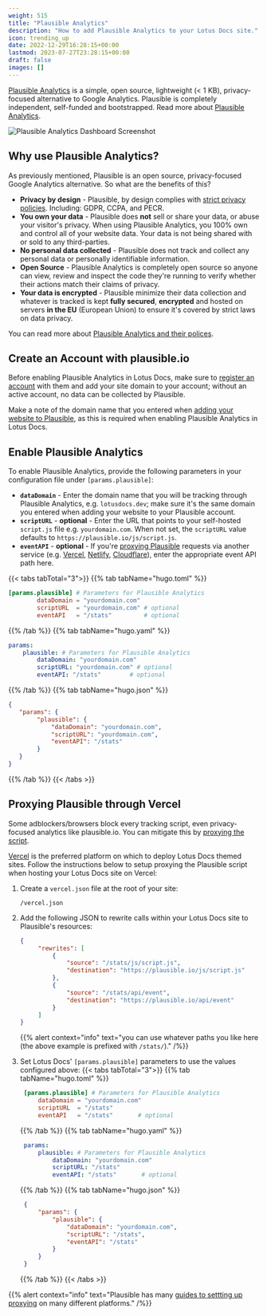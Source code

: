 ```yaml
---
weight: 515
title: "Plausible Analytics"
description: "How to add Plausible Analytics to your Lotus Docs site."
icon: trending_up
date: 2022-12-29T16:28:15+00:00
lastmod: 2023-07-27T23:28:15+00:00
draft: false
images: []
---
```


[Plausible Analytics](https://plausible.io) is a simple, open source, lightweight (< 1 KB), privacy-focused alternative to Google Analytics. Plausible is completely independent, self-funded and bootstrapped. Read more about [Plausible Analytics](https://plausible.io/about).

![Plausible Analytics Dashboard Screenshot](https://res.cloudinary.com/lotuslabs/image/upload/v1673015990/Lotus%20Docs/Social%20Media/plausible-analytics-screenshot_ds_rdd_c6bi3o.webp)

## Why use Plausible Analytics?

As previously mentioned, Plausible is an open source, privacy-focused Google Analytics alternative. So what are the benefits of this?

- **Privacy by design** - Plausible, by design complies with [strict privacy policies](https://plausible.io/data-policy). Including: GDPR, CCPA, and PECR.
- **You own your data** - Plausible does **not** sell or share your data, or abuse your visitor's privacy. When using Plausible Analytics, you 100% own and control all of your website data. Your data is not being shared with or sold to any third-parties.
- **No personal data collected** - Plausible does not track and collect any personal data or personally identifiable information.
- **Open Source** - Plausible Analytics is completely open source so anyone can view, review and inspect the code they're running to verify whether their actions match their claims of privacy.
- **Your data is encrypted** - Plausible minimize their data collection and whatever is tracked is kept **fully secured**, **encrypted** and hosted on servers **in the EU** (European Union) to ensure it's covered by strict laws on data privacy.

You can read more about [Plausible Analytics and their polices](https://plausible.io/about).

## Create an Account with plausible.io

Before enabling Plausible Analytics in Lotus Docs, make sure to [register an account](https://plausible.io/docs/register-account) with them and add your site domain to your account; without an active account, no data can be collected by Plausible.

Make a note of the domain name that you entered when [adding your website to Plausible](https://plausible.io/docs/add-website), as this is required when enabling Plausible Analytics in Lotus Docs.

## Enable Plausible Analytics

To enable Plausible Analytics, provide the following parameters in your configuration file under `[params.plausible]`:

- **`dataDomain`** - Enter the domain name that you will be tracking through Plausible Analytics, e.g. `lotusdocs.dev`; make sure it's the same domain you entered when adding your website to your Plausible account.
- **`scriptURL`** - **optional** - Enter the URL that points to your self-hosted `script.js` file e.g. `yourdomain.com`. When not set, the `scriptURL` value defaults to `https://plausible.io/js/script.js`.
- **`eventAPI`** - **optional** - If you're [proxying Plausible](#proxying-plausible-through-vercel) requests via another service (e.g. [Vercel](https://plausible.io/docs/proxy/guides/vercel), [Netlify](https://plausible.io/docs/proxy/guides/netlify), [Cloudflare](https://plausible.io/docs/proxy/guides/cloudflare)), enter the appropriate event API path here.

{{< tabs tabTotal="3">}}
{{% tab tabName="hugo.toml" %}}

```toml
[params.plausible] # Parameters for Plausible Analytics
        dataDomain = "yourdomain.com"
        scriptURL  = "yourdomain.com" # optional
        eventAPI   = "/stats"         # optional
```

{{% /tab %}}
{{% tab tabName="hugo.yaml" %}}

```yaml
params:
    plausible: # Parameters for Plausible Analytics
        dataDomain: "yourdomain.com"
        scriptURL: "yourdomain.com" # optional
        eventAPI: "/stats"        # optional
```

{{% /tab %}}
{{% tab tabName="hugo.json" %}}

```json
{
   "params": {
        "plausible": {
            "dataDomain": "yourdomain.com",
            "scriptURL": "yourdomain.com",
            "eventAPI": "/stats"
        }
   }
}
```

{{% /tab %}}
{{< /tabs >}}

## Proxying Plausible through Vercel

Some adblockers/browsers block every tracking script, even privacy-focused analytics like plausible.io. You can mitigate this by [proxying the script](https://plausible.io/docs/proxy/introduction).

[Vercel](https://vercel.com) is the preferred platform on which to deploy Lotus Docs themed sites. Follow the instructions below to setup proxying the Plausible script when hosting your Lotus Docs site on Vercel:

1. Create a `vercel.json` file at the root of your site:
   ```
   /vercel.json
   ```

2. Add the following JSON to rewrite calls within your Lotus Docs site to Plausible's resources:
   ```json
   {
        "rewrites": [
            {
                "source": "/stats/js/script.js",
                "destination": "https://plausible.io/js/script.js"
            },
            {
                "source": "/stats/api/event",
                "destination": "https://plausible.io/api/event"
            }
        ]
   }
   ```
   {{% alert context="info" text="you can use whatever paths you like here (the above example is prefixed with `/stats/`)." /%}}

3. Set Lotus Docs' `[params.plausible]` parameters to use the values configured above:
   {{< tabs tabTotal="3">}}
   {{% tab tabName="hugo.toml" %}}

   ```toml
    [params.plausible] # Parameters for Plausible Analytics
        dataDomain = "yourdomain.com"
        scriptURL  = "/stats"
        eventAPI   = "/stats"       # optional
   ```

   {{% /tab %}}
   {{% tab tabName="hugo.yaml" %}}

   ```yaml
    params:
        plausible: # Parameters for Plausible Analytics
            dataDomain: "yourdomain.com"
            scriptURL: "/stats"
            eventAPI: "/stats"       # optional
   ```

   {{% /tab %}}
   {{% tab tabName="hugo.json" %}}

   ```json
    {
        "params": {
            "plausible": {
                "dataDomain": "yourdomain.com",
                "scriptURL": "/stats",
                "eventAPI": "/stats"
            }
        }
    }
   ```

   {{% /tab %}}
   {{< /tabs >}}

{{% alert context="info" text="Plausible has many [guides to settting up proxying](https://plausible.io/docs/proxy/introduction#are-you-concerned-about-missing-data) on many different platforms." /%}}